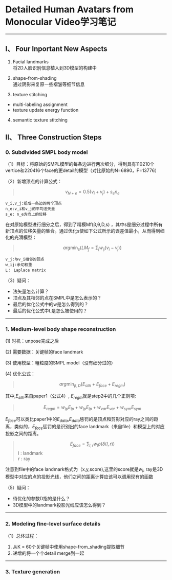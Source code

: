 ﻿# Detailed Human Avatars from Monocular Video学习笔记



---

## I、 Four Inportant New Aspects ##
1. Facial landmarks     
将2D人脸识别信息植入到3D模型的构建中

2. shape-from-shading     
通过阴影来复原一些褶皱等细节信息

3. texture stitching
- multi-labeling assignment
- texture update energy function

4. semantic texture stitching

## II、 Three Construction Steps ##
### 0. Subdivided SMPL body model ###
（1）目标：将原始的SMPL模型的每条边进行两次细分，得到具有110210个vertice和220416个face的更detail的模型（对比原始的N=6890，F=13776）      
     
（2）新增顶点的计算公式：     
> $$v_{N+e} = 0.5(v_i + v_j) + s_en_e$$

    v_i,v_j:组成一条边的两个顶点
    n_e:v_i和v_j的平均法矢量
    s_e: n_e方向上的位移

在对原始模型进行细分之后，得到了精模Mf(β,θ,D,s) ，其中s是细分过程中所有新顶点的位移矢量的集合。通过优化s使如下公式所示的误差值最小，从而得到细化的光滑模型：
>  $$arg\min_s( LM_f = \sum_{j}w_{ij}(v_i - v_j) )$$

    v_j:与v_i相邻的顶点
    w_ij:余切权重
    L： Laplace matrix 

（3）疑问： 

 - 法矢量怎么计算？
 - 顶点及其相邻的点在SMPL中是怎么表示的？
 - 最后的优化公式中的w是怎么得到的？
 - 最后的优化公式中L是怎么被使用的？


----------


### 1. Medium-level body shape reconstruction  ###
(1) 时机：unpose完成之后    

(2) 需要数据：关键帧的face landmark  

(3) 使用模型：粗粒度的SMPL model（没有细分过的）    

(4) 优化公式：    

> $$arg\min_{\beta,D} ( E_{silh}+E_{face}+E_{regm})$$

其中,$E_{silh}$来自paper1（公式4）, $E_{regm}$就是step2中的几个正则项:

> $$ E_{regm} = w_{lp}E_{lp} +w_{lp}E_{lp} +w_{var}E_{var} +w_{sym}E_{sym} $$

$E_{face}$可以类比paper1中的$E_{data}$,$E_{data}$惩罚的是顶点和剪影对应的ray之间的距离，类似的，$E_{face}$惩罚的是识别出的face landmark（来自file）和模型上的对应投影之间的距离。 
> $$E_{face} = \sum_{l,r} w_lρ(δ(l,r))$$
l : landmark  
r : ray

注意到file中的face landmark格式为（x,y,score),这里的score就是$w_l$, ray是3D模型中对应的点的投影光线，他们之间的距离计算应该可以调用现有的函数
 
（5）疑问：

 - 待优化的参数D指的是什么？
 - 3D模型中的landmark投影光线应该怎么得到？

 


----------


### 2. Modeling ﬁne-level surface details  ###
（1）总体过程：
1. 从K = 60个关键帧中使用shape-from_shading提取细节
2. 递增的将一个个detail merge到一起


----------


### 3. Texture generation ###


